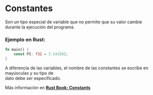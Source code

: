 # Constantes
Son un tipo especial de variable que no permite que su valor cambie durante la ejecución del programa.
### Ejemplo en Rust:
```rust
fn main() {
    const PI: f32 = 3.141592;
}
```
A diferencia de las variables, el nombre de las constantes se escribe en mayúsculas y su tipo de \
dato debe ser especificado.

Más información en [**Rust Book: Constants**](https://book.rustlang-es.org/rust-book-es/ch03-01-variables-and-mutability.html#constantes)
